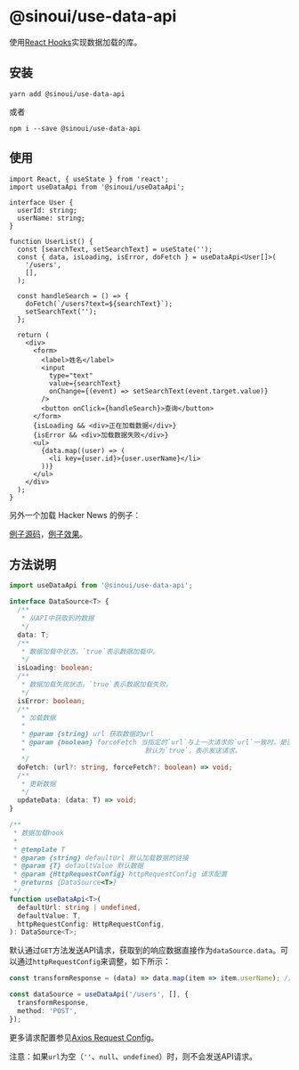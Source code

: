 # @sinoui/use-data-api

使用[React Hooks](https://zh-hans.reactjs.org/docs/hooks-intro.html)实现数据加载的库。

## 安装

```shell
yarn add @sinoui/use-data-api
```

或者

```shell
npm i --save @sinoui/use-data-api
```

## 使用

```tsx
import React, { useState } from 'react';
import useDataApi from '@sinoui/useDataApi';

interface User {
  userId: string;
  userName: string;
}

function UserList() {
  const [searchText, setSearchText] = useState('');
  const { data, isLoading, isError, doFetch } = useDataApi<User[]>(
    '/users',
    [],
  );

  const handleSearch = () => {
    doFetch(`/users?text=${searchText}`);
    setSearchText('');
  };

  return (
    <div>
      <form>
        <label>姓名</label>
        <input
          type="text"
          value={searchText}
          onChange={(event) => setSearchText(event.target.value)}
        />
        <button onClick={handleSearch}>查询</button>
      </form>
      {isLoading && <div>正在加载数据</div>}
      {isError && <div>加载数据失败</div>}
      <ul>
        {data.map((user) => (
          <li key={user.id}>{user.userName}</li>
        ))}
      </ul>
    </div>
  );
}
```

另外一个加载 Hacker News 的例子：

[例子源码](https://github.com/sinoui/use-data-api-example)，[例子效果](https://sinoui.github.io/use-data-api-example/)。

## 方法说明

```ts
import useDataApi from '@sinoui/use-data-api';

interface DataSource<T> {
  /**
   * 从API中获取到的数据
   */
  data: T;
  /**
   * 数据加载中状态。`true`表示数据加载中。
   */
  isLoading: boolean;
  /**
   * 数据加载失败状态。`true`表示数据加载失败。
   */
  isError: boolean;
  /**
   * 加载数据
   *
   * @param {string} url 获取数据的url
   * @param {boolean} forceFetch 当指定的`url`与上一次请求的`url`一致时，是否发送API请求。
   *                              默认为`true`，表示发送请求。
   */
  doFetch: (url?: string, forceFetch?: boolean) => void;
  /**
   * 更新数据
   */
  updateData: (data: T) => void;
}

/**
 * 数据加载hook
 *
 * @template T
 * @param {string} defaultUrl 默认加载数据的链接
 * @param {T} defaultValue 默认数据
 * @param {HttpRequestConfig} httpRequestConfig 请求配置
 * @returns {DataSource<T>}
 */
function useDataApi<T>(
  defaultUrl: string | undefined,
  defaultValue: T,
  httpRequestConfig: HttpRequestConfig,
): DataSource<T>;
```

默认通过`GET`方法发送API请求，获取到的响应数据直接作为`dataSource.data`。可以通过`httpRequestConfig`来调整，如下所示：

```ts
const transformResponse = (data) => data.map(item => item.userName); // 将人员信息列表转换成人名列表

const dataSource = useDataApi('/users', [], {
  transformResponse,
  method: 'POST',
});
```

更多请求配置参见[Axios Request Config](https://github.com/axios/axios#request-config)。

注意：如果`url`为空（`''`、`null`、`undefined`）时，则不会发送API请求。
